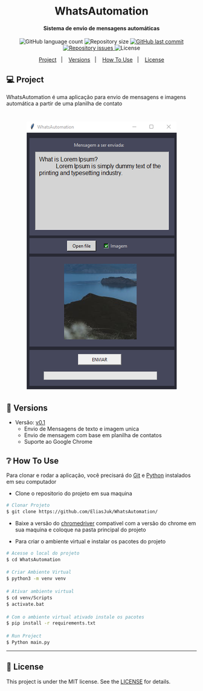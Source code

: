 <h1  align="center"> WhatsAutomation </h1>
<h4 align="center">Sistema de envio de mensagens automáticas</h4>

<p align="center">
  <img alt="GitHub language count" src="https://img.shields.io/github/languages/count/EliasJuk/WhatsAutomation">	
  <img alt="Repository size" src="https://img.shields.io/github/repo-size/EliasJuk/WhatsAutomation">
	
  <a href="https://github.com/EliasJuk/WhatsAutomation/commits/master">
    <img alt="GitHub last commit" src="https://img.shields.io/github/last-commit/EliasJuk/WhatsAutomation">
  </a>
  
  <a href="https://github.com/EliasJuk/WhatsAutomation/issues">
    <img alt="Repository issues" src="https://img.shields.io/github/issues/EliasJuk/WhatsAutomation">
  </a>
  
  <img alt="License" src="https://img.shields.io/badge/license-MIT-brightgreen"> 
<p>

<p align="center">
  <a href="#-project">Project</a>&nbsp;&nbsp;&nbsp;|&nbsp;&nbsp;&nbsp;
  <a href="#-Versions">Versions</a>&nbsp;&nbsp;&nbsp;|&nbsp;&nbsp;&nbsp;
  <a href="#-How-To-Use">How To Use</a>&nbsp;&nbsp;&nbsp;|&nbsp;&nbsp;&nbsp;
  <a href="#memo-license">License</a>
</p>

## 💻 Project

WhatsAutomation é uma aplicação para envio de mensagens e imagens automática a partir de uma planilha de contato

<h1 align="center">
    <img alt="interface" title="#interface" src="readme/screenshot.png"/>
</h1>

## 📁 Versions
  - Versão: [v0.1](https://github.com/EliasJuk/WhatsAutomation/tree/main/versions/v0.1)
    - Envio de Mensagens de texto e imagem unica
    - Envio de mensagem com base em planilha de contatos
    - Suporte ao Google Chrome

## ❔ How To Use

Para clonar e rodar a aplicação, você precisará do [Git](https://git-scm.com/) e [Python](https://www.python.org/) instalados em seu computador
- Clone o repositorio do projeto em sua maquina

```bash
# Clonar Projeto
$ git clone https://github.com/EliasJuk/WhatsAutomation/
```

- Baixe a versão do [chromedriver](https://chromedriver.chromium.org/downloads) compativel com a versão do chrome em sua maquina e coloque na pasta principal do projeto

- Para criar o ambiente virtual e instalar os pacotes do projeto
```bash
# Acesse o local do projeto
$ cd WhatsAutomation

# Criar Ambiente Virtual
$ python3 -m venv venv

# Ativar ambiente virtual
$ cd venv/Scripts
$ activate.bat

# Com o ambiente virtual ativado instale os pacotes
$ pip install -r requirements.txt

# Run Project
$ Python main.py
```

---
## :memo: License

This project is under the MIT license. See the [LICENSE](LICENSE.md) for details.